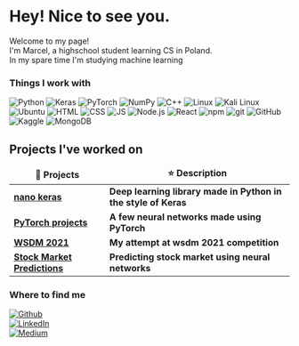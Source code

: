 <h1>Hey! Nice to see you.</h1>

<p>Welcome to my page! </br> I'm Marcel, a highschool student learning CS in Poland. </br> In my spare time I'm studying machine learning </p>

<h3>Things I work with</h3>

<p>
    <img alt="Python" src="https://img.shields.io/badge/Python-3776AB?style=flat-square&logo=python&logoColor=white"/>
    <img alt="Keras" src="https://img.shields.io/badge/Keras-D00000?style=flat-square&logo=Keras&logoColor=white"/>
    <img alt="PyTorch" src="https://img.shields.io/badge/PyTorch-EE4C2C?style=flat-square&logo=pytorch&logoColor=white">
    <img alt="NumPy" src="https://img.shields.io/badge/NumPy-013243?style=flat-square&logo=numpy&logoColor=white"/>
    <img alt="C++" src="https://img.shields.io/badge/C%2B%2B-00599C?style=flat-square&logo=cplusplus&logoColor=white"/>
    <img alt="Linux" src="https://img.shields.io/badge/Linux-FCC624?style=flat-square&logo=linux&logoColor=white">
    <img alt="Kali Linux" src="https://img.shields.io/badge/KaliLinux-557C94?style=flat-square&logo=kalilinux&logoColor=white"/>
    <img alt="Ubuntu" src="https://img.shields.io/badge/Ubuntu-E95420?style=flat-square&logo=ubuntu&logoColor=white">
    <img alt="HTML" src="https://img.shields.io/badge/HTML-E34F26?style=flat-square&logo=html5&logoColor=white">
    <img alt="CSS" src="https://img.shields.io/badge/CSS-1572B6?style=flat-square&logo=css3&logoColor=white">
    <img alt="JS" src="https://img.shields.io/badge/JS-F7DF1E?style=flat-square&logo=javascript&logoColor=white">
    <img alt="Node.js" src="https://img.shields.io/badge/Node.js-339933?style=flat-square&logo=nodedotjs&logoColor=white">
    <img alt="React" src="https://img.shields.io/badge/React-61DAFB?style=flat-square&logo=react&logoColor=white">
    <img alt="npm" src="https://img.shields.io/badge/npm-CB3837?style=flat-square&logo=npm&logoColor=white">
    <img alt="git" src="https://img.shields.io/badge/git-F05032?style=flat-square&logo=git&logoColor=white">
    <img alt="GitHub" src="https://img.shields.io/badge/GitHub-181717?style=flat-square&logo=github&logoColor=white">
    <img alt="Kaggle" src="https://img.shields.io/badge/Kaggle-20BEFF?style=flat-square&logo=kaggle&logoColor=white">
    <img alt="MongoDB" src="https://img.shields.io/badge/MongoDB-47A248?style=flat-square&logo=mongodb&logoColor=white">

</p>

<h2>Projects I've worked on</h3>

<table>
  <thead align="center">
    <tr border: none;>
      <td><b>🎁 Projects</b></td>
      <td><b>⭐ Description</b></td>
    </tr>
  </thead>
  <tbody>
    <tr>
      <td><a href="https://github.com/MarcelWinterot/nano-keras/"><b>nano keras</b></a></td>
      <td><b>Deep learning library made in Python in the style of Keras</b></td>
    </tr>
    <tr>
      <td><a href="https://github.com/MarcelWinterot/PyTorch-Projects/"><b>PyTorch projects</b></a></td>
      <td><b>A few neural networks made using PyTorch</b></td>
    </tr>
    <tr>
      <td><a href="https://github.com/MarcelWinterot/WSDM-2021"><b>WSDM 2021</b></a></td>
      <td><b>My attempt at wsdm 2021 competition</b></td>
    </tr>
      <tr>
      <td><a href="https://github.com/MarcelWinterot/Stock-Market-Predictions"><b>Stock Market Predictions</b></a></td>
      <td><b>Predicting stock market using neural networks</b></td>
    </tr>
  </tbody>
</table>
<h3>Where to find me</h3>
<p>
<a href="https://github.com/MarcelWinterot" target="_blank"><img alt="Github" src="https://img.shields.io/badge/GitHub-%2312100E.svg?&style=for-the-badge&logo=Github&logoColor=white" /></a> <br/>
<a href="https://www.linkedin.com/in/marcel-winterot-00515b263" target="_blank"><img alt="LinkedIn" src="https://img.shields.io/badge/linkedin-%230077B5.svg?&style=for-the-badge&logo=linkedin&logoColor=white" /></a> <br/>
<a href="https://medium.com/@mwinterot" target="_blank"><img alt="Medium" src="https://img.shields.io/badge/medium-%2312100E.svg?&style=for-the-badge&logo=medium&logoColor=white" /></a>
</p>
